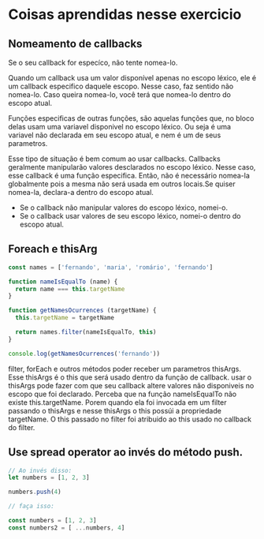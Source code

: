 # Coisas aprendidas nesse exercicio


## Nomeamento de callbacks

Se o seu callback for especíco, não tente nomea-lo.

Quando um callback usa um valor disponível apenas no escopo léxico,
ele é um callback especifico daquele escopo. Nesse caso, 
faz sentido não nomea-lo. Caso queira nomea-lo, você terá
que nomea-lo dentro do escopo atual.

Funções especificas de outras funções, são aquelas funções que,
no bloco delas usam uma variavel disponivel no escopo léxico.
Ou seja é uma variavel não declarada em seu escopo atual, e nem
é um de seus parametros.

Esse tipo de situação é bem comum ao usar callbacks. Callbacks
geralmente manipularão valores desclarados no escopo léxico.
Nesse caso, esse callback é uma função especifica. Então, não é
necessário nomea-la globalmente pois a mesma não será usada em
outros locais.Se quiser nomea-la, declara-a dentro do escopo
atual.

- Se o callback não manipular valores do escopo léxico, nomei-o.
- Se o callback usar valores de seu escopo léxico, nomei-o dentro
do escopo atual.

## Foreach e thisArg

```js
const names = ['fernando', 'maria', 'romário', 'fernando']

function nameIsEqualTo (name) {
  return name === this.targetName
}

function getNamesOcurrences (targetName) {
  this.targetName = targetName

  return names.filter(nameIsEqualTo, this)
}

console.log(getNamesOcurrences('fernando'))
```

filter, forEach e outros métodos poder receber um parametros thisArgs.
Esse thisArgs é o this que será usado dentro da função de callback.
usar o thisArgs pode fazer com que seu callback altere valores
não disponiveis no escopo que foi declarado. Perceba que na função
nameIsEqualTo não existe this.targetName. Porem quando ela foi invocada em um
filter passando o thisArgs e nesse thisArgs o this possúi a propriedade 
targetName. O this passado no filter foi atribuido ao this usado no callback do
filter.

## Use spread operator ao invés do método push.


```js
// Ao invés disso:
let numbers = [1, 2, 3]

numbers.push(4)

// faça isso:

const numbers = [1, 2, 3]
const numbers2 = [ ...numbers, 4]
```

